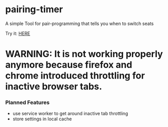 

# pairing-timer
A simple Tool for pair-programming that tells you when to switch seats

Try it: [HERE](http://samuba.github.io/pairing-timer)

# WARNING: It is not working properly anymore because firefox and chrome introduced throttling for inactive browser tabs.

### Planned Features
* use service worker to get around inactive tab throttling
* store settings in local cache
